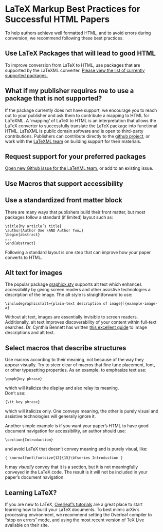 # LaTeX Markup Best Practices for Successful HTML Papers

To help authors achieve well formatted HTML, and to avoid errors during conversion, we recommend following these best practices. 

## Use LaTeX Packages that will lead to good HTML 

To improve conversion from LaTeX to HTML, use packages that are supported by the LaTeXML converter. [Please view the list of currently supported packages.](https://corpora.mathweb.org/corpus/arxmliv/tex_to_html/info/loaded_file)

## What if my publisher requires me to use a package that is not supported?

If the package currently does not have support, we encourage you to reach out to your publisher and ask them to contribute a mapping to HTML for LaTeXML. A ‘mapping’ of LaTeX to HTML is an interpretation that allows the LaTeX converter to successfully translate the LaTeX package into functional HTML. LaTeXML is public domain software and is open to third-party contributions. Publishers can contribute directly to the [github project](https://github.com/brucemiller/LaTeXML/issues), or work with the [LaTeXML team](https://github.com/brucemiller/LaTeXML/blob/master/README.pod) on building support for their materials.

## Request support for your preferred packages

[Open new Github issue for the LaTeXML team](https://github.com/brucemiller/LaTeXML/issues), or add to an existing issue. 

## Use Macros that support accessibility

## Use a standardized front matter block

There are many ways that publishers build their front matter, but most packages follow a standard (if limited) layout such as: 

```
\title{My article’s title}
\author{Author One \AND Author Two…}
\begin{abstract}
…..
\end{abstract}
```
Following a standard layout is one step that can improve how your paper converts to HTML.

## Alt text for images

The popular package [graphicx.sty](https://ctan.org/pkg/graphicx) supports alt text which enhances accessibility by giving screen readers and other assistive technologies a description of the image. The alt style is straightforward to use: 
```
\includegraphics[alt={plain-text description of image}]{example-image-a}
```

Without alt text, images are essentially invisible to screen readers. Additionally, alt text improves discoverability of your content within full-text searches. Dr. Cynthia Bennett has written [this excellent guide](https://docs.google.com/document/d/1P62YxEDDfG4DAofnaPiO4Y665eK4rCCD_EwjtF87iBk/edit?usp=sharing) to image descriptions and alt text.

## Select macros that describe structures

Use macros according to their meaning, not because of the way they appear visually. Try to steer clear of macros that fine tune placement, font, or other typesetting properties. As an example, to emphasize text use:

```
\emph{key phrase}
```

which will italicize the display and also relay its meaning.  
Don’t use:

```
{\it key phrase}
```

which will italicize only. One conveys meaning, the other is purely visual and assistive technologies will generally ignore it.

Another simple example is if you want your paper’s HTML to have good document navigation for accessibility, an author should use: 

```
\section{Introduction}
```

and avoid LaTeX that doesn’t convey meaning and is purely visual, like:

```
{ \normalfont\fontsize{12}{15}\bfseries Introduction }
```

 It may *visually* convey that it is a section, but it is not meaningfully conveyed in the LaTeX code. The result is it will not be included in your paper’s document navigation.

## Learning LaTeX? 

If you are new to LaTeX, [Overleaf’s tutorials](https://www.overleaf.com/learn) are a great place to start learning how to build your LaTeX documents. To best mimic arXiv’s processing environment, we recommend setting the Overleaf compiler to “stop on errors” mode, and using the most recent version of TeX Live available on their site.
